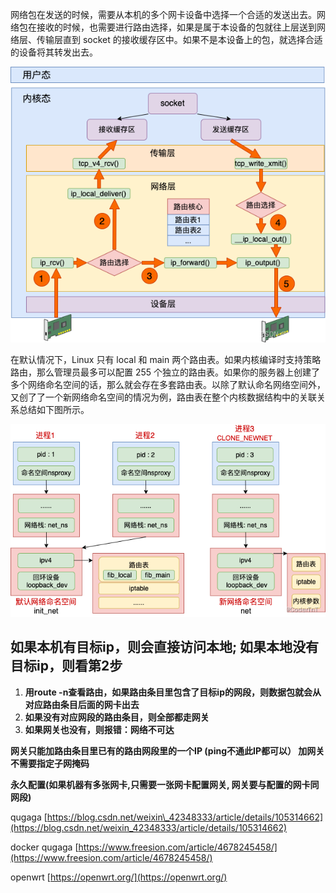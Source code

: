 网络包在发送的时候，需要从本机的多个网卡设备中选择一个合适的发送出去。网络包在接收的时候，也需要进行路由选择，如果是属于本设备的包就往上层送到网络层、传输层直到 socket 的接收缓存区中。如果不是本设备上的包，就选择合适的设备将其转发出去。

![](/assets/network-virtualnet-linuxnet-route1.png)

在默认情况下，Linux 只有 local 和 main 两个路由表。如果内核编译时支持策略路由，那么管理员最多可以配置  255 个独立的路由表。如果你的服务器上创建了多个网络命名空间的话，那么就会存在多套路由表。以除了默认命名网络空间外，又创了了一个新网络命名空间的情况为例，路由表在整个内核数据结构中的关联关系总结如下图所示。

![](/assets/network-virtualnet-linuxnet-route2.png)

## 如果本机有目标ip，则会直接访问本地; 如果本地没有目标ip，则看第2步

1. **用route -n查看路由，如果路由条目里包含了目标ip的网段，则数据包就会从对应路由条目后面的网卡出去**
2. **如果没有对应网段的路由条目，则全部都走网关**
3. **如果网关也没有，则报错：网络不可达**

**网关只能加路由条目里已有的路由网段里的一个IP \(ping不通此IP都可以） 加网关不需要指定子网掩码**

**永久配置\(如果机器有多张网卡,只需要一张网卡配置网关, 网关要与配置的网卡同网段\)**



qugaga [https://blog.csdn.net/weixin\_42348333/article/details/105314662](https://blog.csdn.net/weixin_42348333/article/details/105314662)

docker qugaga [https://www.freesion.com/article/4678245458/](https://www.freesion.com/article/4678245458/)

openwrt [https://openwrt.org/](https://openwrt.org/)

